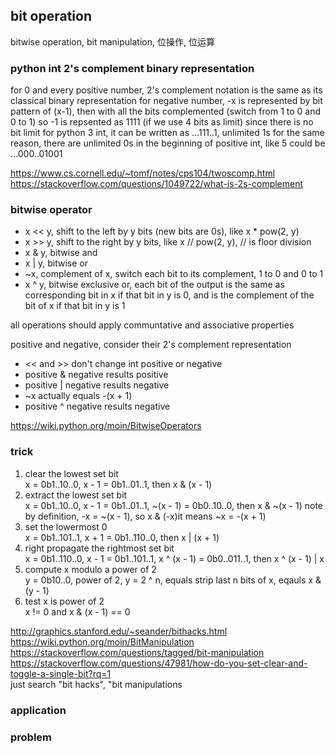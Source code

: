 ## bit operation 
bitwise operation, bit manipulation, 位操作, 位运算

### python int 2's complement binary representation
for 0 and every positive number, 2's complement notation is the same as its 
classical binary representation
for negative number, -x is represented by bit pattern of (x-1), then with
all the bits complemented (switch from 1 to 0 and 0 to 1)
so -1 is repsented as 1111 (if we use 4 bits as limit)
since there is no bit limit for python 3 int, it can be written as ...111..1,
unlimited 1s
for the same reason, there are unlimited 0s in the beginning of positive int,
like 5 could be ...000..01001

https://www.cs.cornell.edu/~tomf/notes/cps104/twoscomp.html
https://stackoverflow.com/questions/1049722/what-is-2s-complement

### bitwise operator
* x << y, shift to the left by y bits (new bits are 0s), like x * pow(2, y)
* x >> y, shift to the right by y bits, like x // pow(2, y), // is floor division
* x & y, bitwise and
* x | y, bitwise or
* ~x, complement of x, switch each bit to its complement, 1 to 0 and 0 to 1
* x ^ y, bitwise exclusive or, each bit of the output is the same as corresponding
bit in x if that bit in y is 0, and is the complement of the bit of x if that
bit in y is 1

all operations should apply communtative and associative properties

positive and negative, consider their 2's complement representation
* << and >> don't change int positive or negative
* positive & negative results positive
* positive | negative results negative
* ~x actually equals -(x + 1)
* positive ^ negative results negative

https://wiki.python.org/moin/BitwiseOperators

### trick
1. clear the lowest set bit   
   x = 0b1..10..0, x - 1 = 0b1..01..1, then x & (x - 1)
2. extract the lowest set bit   
   x = 0b1..10..0, x - 1 = 0b1..01..1, ~(x - 1) = 0b0..10..0, then x & ~(x - 1)
   note by definition, -x = ~(x - 1), so x & (-x)it means ~x = -(x + 1)
3. set the lowermost 0   
   x = 0b1..101..1, x + 1 = 0b1..110..0, then x | (x + 1)
4. right propagate the rightmost set bit  
   x = 0b1..110..0, x - 1 = 0b1..101..1, x ^ (x - 1) = 0b0..011..1, then x ^ (x - 1) | x
5. compute x modulo a power of 2  
   y = 0b10..0, power of 2, y = 2 ^ n, equals strip last n bits of x, eqauls x & (y - 1)
6. test x is power of 2  
   x != 0 and x & (x - 1) == 0

http://graphics.stanford.edu/~seander/bithacks.html
https://wiki.python.org/moin/BitManipulation
https://stackoverflow.com/questions/tagged/bit-manipulation
https://stackoverflow.com/questions/47981/how-do-you-set-clear-and-toggle-a-single-bit?rq=1  
just search "bit hacks", "bit manipulations

### application

### problem


